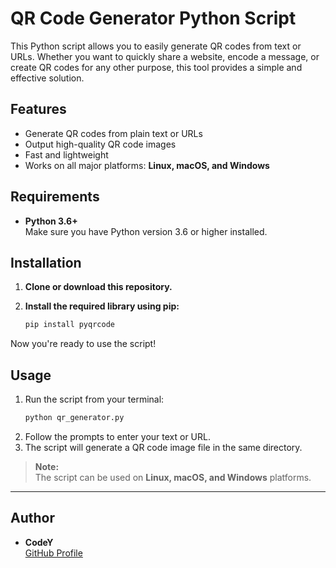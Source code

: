 # QR Code Generator Python Script

This Python script allows you to easily generate QR codes from text or URLs. Whether you want to quickly share a website, encode a message, or create QR codes for any other purpose, this tool provides a simple and effective solution.

## Features

- Generate QR codes from plain text or URLs
- Output high-quality QR code images
- Fast and lightweight
- Works on all major platforms: **Linux, macOS, and Windows**

## Requirements

- **Python 3.6+**  
  Make sure you have Python version 3.6 or higher installed.

## Installation

1. **Clone or download this repository.**

2. **Install the required library using pip:**
    ```bash
    pip install pyqrcode
    ```

Now you're ready to use the script!

## Usage

1. Run the script from your terminal:
    ```bash
    python qr_generator.py
    ```
2. Follow the prompts to enter your text or URL.
3. The script will generate a QR code image file in the same directory.

> **Note:**  
> The script can be used on **Linux, macOS, and Windows** platforms.

---

## Author

- **CodeY**  
  [GitHub Profile](https://github.com/peanutbutte-r)
